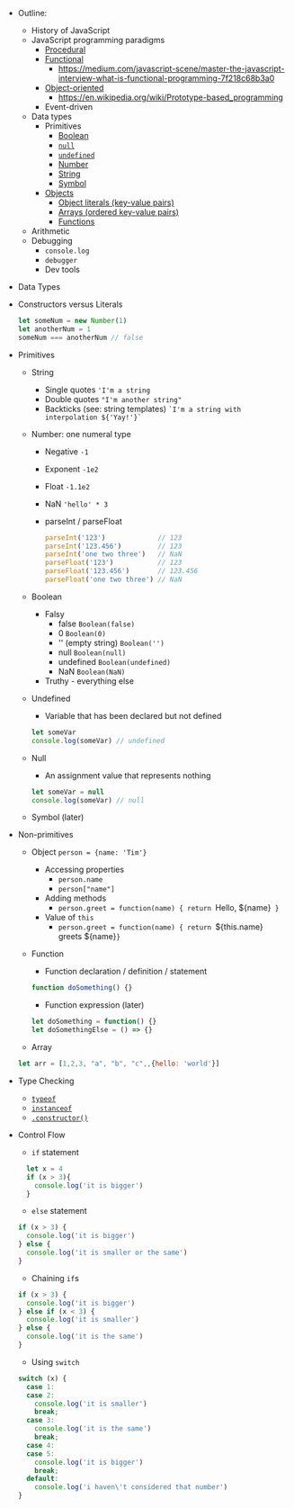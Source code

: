 * Outline:
  * History of JavaScript
  * JavaScript programming paradigms
    * [Procedural](https://en.wikipedia.org/wiki/Procedural_programming)
    * [Functional](https://en.wikipedia.org/wiki/Functional_programming)
      * https://medium.com/javascript-scene/master-the-javascript-interview-what-is-functional-programming-7f218c68b3a0
    * [Object-oriented](https://en.wikipedia.org/wiki/Object-oriented_programming)
      * https://en.wikipedia.org/wiki/Prototype-based_programming
    * Event-driven
  * Data types
    * Primitives
      * [Boolean](https://developer.mozilla.org/en-US/docs/Glossary/Boolean)
      * [`null`](https://developer.mozilla.org/en-US/docs/Glossary/Null)
      * [`undefined`](https://developer.mozilla.org/en-US/docs/Glossary/Undefined)
      * [Number](https://developer.mozilla.org/en-US/docs/Glossary/Number)
      * [String](https://developer.mozilla.org/en-US/docs/Glossary/String)
      * [Symbol](https://developer.mozilla.org/en-US/docs/Glossary/Symbol)
    * [Objects](https://developer.mozilla.org/en-US/docs/Glossary/Object)
      * [Object literals (key-value pairs)](https://developer.mozilla.org/en-US/docs/Web/JavaScript/Guide/Grammar_and_types#Object_literals)
      * [Arrays (ordered key-value pairs)](https://developer.mozilla.org/en-US/docs/Web/JavaScript/Reference/Global_Objects/Array)
      * [Functions](https://developer.mozilla.org/en-US/docs/Glossary/Function)
  * Arithmetic
  * Debugging
    * `console.log`
    * `debugger`
    * Dev tools


 * Data Types
  * Constructors versus Literals

    ```js
    let someNum = new Number(1)
    let anotherNum = 1
    someNum === anotherNum // false
    ```
  * Primitives
    * String
      * Single quotes
      `'I'm a string`
      * Double quotes
      `"I'm another string"`
      * Backticks   (see: string templates)
      `` `I'm a string with interpolation ${'Yay!'}` ``
    * Number: one numeral type
      * Negative `-1`
      * Exponent `-1e2`
      * Float `-1.1e2`
      * NaN `'hello' * 3`
      * parseInt / parseFloat

        ```js
        parseInt('123')             // 123
        parseInt('123.456')         // 123
        parseInt('one two three')   // NaN
        parseFloat('123')           // 123
        parseFloat('123.456')       // 123.456
        parseFloat('one two three') // NaN
        ```
    * Boolean
      * Falsy
        * false `Boolean(false)`
        * 0 `Boolean(0)`
        * '' (empty string) `Boolean('')`
        * null `Boolean(null)`
        * undefined `Boolean(undefined)`
        * NaN `Boolean(NaN)`
      * Truthy - everything else
    * Undefined
      * Variable that has been declared but not defined

      ```js
      let someVar
      console.log(someVar) // undefined
      ```
    * Null
      * An assignment value that represents nothing

      ```js
      let someVar = null
      console.log(someVar) // null
      ```
    * Symbol (later)
  * Non-primitives
    * Object `person = {name: 'Tim'}`
      * Accessing properties
        * `person.name`
        * `person["name"]`
      * Adding methods
        * `person.greet = function(name) { return `Hello, ${name}` }`
      * Value of `this`
        * `person.greet = function(name) { return `${this.name} greets ${name}`}`
    * Function
      * Function declaration / definition / statement

      ```js
      function doSomething() {}
      ```
      * Function expression (later)

      ```js
      let doSomething = function() {}
      let doSomethingElse = () => {}
      ```
    * Array

    ```js
    let arr = [1,2,3, "a", "b", "c",,{hello: 'world'}]
    ```
  * Type Checking
    * [`typeof`](https://developer.mozilla.org/en-US/docs/Web/JavaScript/Reference/Operators/typeof)
    * [`instanceof`](https://developer.mozilla.org/en-US/docs/Web/JavaScript/Reference/Operators/instanceof)
    * [`.constructor()`](https://developer.mozilla.org/en-US/docs/Web/JavaScript/Reference/Global_Objects/Object/constructor)

* Control Flow
  * `if` statement

  ```js
    let x = 4
    if (x > 3){
      console.log('it is bigger')
    }
    ```
  * `else` statement

  ```js
  if (x > 3) {
    console.log('it is bigger')
  } else {
    console.log('it is smaller or the same')
  }

  ```
  * Chaining `if`s

  ```js
  if (x > 3) {
    console.log('it is bigger')
  } else if (x < 3) {
    console.log('it is smaller')
  } else {
    console.log('it is the same')
  }

  ```
  * Using `switch`

  ```js
  switch (x) {
    case 1:
    case 2:
      console.log('it is smaller')
      break;
    case 3:
      console.log('it is the same')
      break;
    case 4:
    case 5:
      console.log('it is bigger')
      break;
    default:
      console.log('i haven\'t considered that number')
  }
  ```
